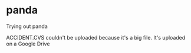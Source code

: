 # panda
Trying out panda


ACCIDENT.CVS couldn't be uploaded because it's a big file. It's uploaded on a Google Drive
